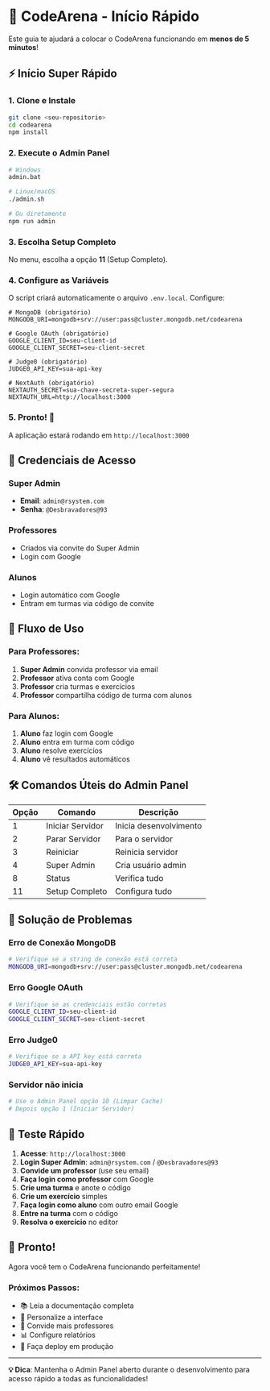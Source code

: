 # 🚀 CodeArena - Início Rápido

Este guia te ajudará a colocar o CodeArena funcionando em **menos de 5 minutos**!

## ⚡ Início Super Rápido

### 1. Clone e Instale
```bash
git clone <seu-repositorio>
cd codearena
npm install
```

### 2. Execute o Admin Panel
```bash
# Windows
admin.bat

# Linux/macOS
./admin.sh

# Ou diretamente
npm run admin
```

### 3. Escolha Setup Completo
No menu, escolha a opção **11** (Setup Completo).

### 4. Configure as Variáveis
O script criará automaticamente o arquivo `.env.local`. Configure:

```env
# MongoDB (obrigatório)
MONGODB_URI=mongodb+srv://user:pass@cluster.mongodb.net/codearena

# Google OAuth (obrigatório)
GOOGLE_CLIENT_ID=seu-client-id
GOOGLE_CLIENT_SECRET=seu-client-secret

# Judge0 (obrigatório)
JUDGE0_API_KEY=sua-api-key

# NextAuth (obrigatório)
NEXTAUTH_SECRET=sua-chave-secreta-super-segura
NEXTAUTH_URL=http://localhost:3000
```

### 5. Pronto! 🎉
A aplicação estará rodando em `http://localhost:3000`

## 🔑 Credenciais de Acesso

### Super Admin
- **Email**: `admin@rsystem.com`
- **Senha**: `@Desbravadores@93`

### Professores
- Criados via convite do Super Admin
- Login com Google

### Alunos
- Login automático com Google
- Entram em turmas via código de convite

## 🎯 Fluxo de Uso

### Para Professores:
1. **Super Admin** convida professor via email
2. **Professor** ativa conta com Google
3. **Professor** cria turmas e exercícios
4. **Professor** compartilha código de turma com alunos

### Para Alunos:
1. **Aluno** faz login com Google
2. **Aluno** entra em turma com código
3. **Aluno** resolve exercícios
4. **Aluno** vê resultados automáticos

## 🛠️ Comandos Úteis do Admin Panel

| Opção | Comando | Descrição |
|-------|---------|-----------|
| 1 | Iniciar Servidor | Inicia desenvolvimento |
| 2 | Parar Servidor | Para o servidor |
| 3 | Reiniciar | Reinicia servidor |
| 4 | Super Admin | Cria usuário admin |
| 8 | Status | Verifica tudo |
| 11 | Setup Completo | Configura tudo |

## 🚨 Solução de Problemas

### Erro de Conexão MongoDB
```bash
# Verifique se a string de conexão está correta
MONGODB_URI=mongodb+srv://user:pass@cluster.mongodb.net/codearena
```

### Erro Google OAuth
```bash
# Verifique se as credenciais estão corretas
GOOGLE_CLIENT_ID=seu-client-id
GOOGLE_CLIENT_SECRET=seu-client-secret
```

### Erro Judge0
```bash
# Verifique se a API key está correta
JUDGE0_API_KEY=sua-api-key
```

### Servidor não inicia
```bash
# Use o Admin Panel opção 10 (Limpar Cache)
# Depois opção 1 (Iniciar Servidor)
```

## 📱 Teste Rápido

1. **Acesse**: `http://localhost:3000`
2. **Login Super Admin**: `admin@rsystem.com` / `@Desbravadores@93`
3. **Convide um professor** (use seu email)
4. **Faça login como professor** com Google
5. **Crie uma turma** e anote o código
6. **Crie um exercício** simples
7. **Faça login como aluno** com outro email Google
8. **Entre na turma** com o código
9. **Resolva o exercício** no editor

## 🎉 Pronto!

Agora você tem o CodeArena funcionando perfeitamente! 

### Próximos Passos:
- 📚 Leia a documentação completa
- 🎨 Personalize a interface
- 👥 Convide mais professores
- 📊 Configure relatórios
- 🚀 Faça deploy em produção

---

**💡 Dica**: Mantenha o Admin Panel aberto durante o desenvolvimento para acesso rápido a todas as funcionalidades!

